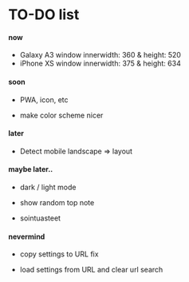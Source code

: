 # TO-DO list

#### now

- Galaxy A3 window innerwidth: 360 & height: 520
- iPhone XS window innerwidth: 375 & height: 634

#### soon

- PWA, icon, etc

- make color scheme nicer

#### later

- Detect mobile landscape => layout

#### maybe later..

- dark / light mode

- show random top note

- sointuasteet

#### nevermind

- copy settings to URL fix

- load settings from URL and clear url search
